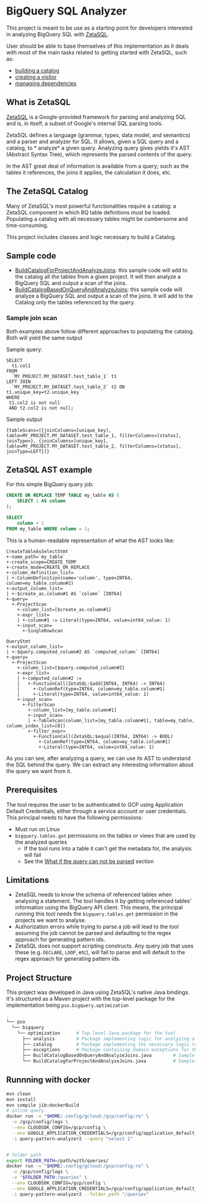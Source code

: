 # BigQuery SQL Analyzer

This project is meant to be use as a starting point for developers interested in
analyzing BigQuery SQL with [ZetaSQL](https://github.com/google/zetasql).

User should be able to base themselves of this implementation as it deals with
most of the main tasks related to getting started with ZetaSQL, such as:

* [building a catalog](./src/main/java/com/pso/bigquery/optimization/BuildCatalogForProjectAndAnalyzeJoins.java)
* [creating a visitor](./src/main/java/com/pso/bigquery/optimization/analysis/visitors/ExtractScansVisitor.java)
* [managing dependencies](./pom.xml)

## What is ZetaSQL

[ZetaSQL](https://github.com/google/zetasql) is a Google-provided framework for
parsing and analyzing SQL and is, in itself, a subset of Google's internal SQL
parsing tools.

ZetaSQL defines a language (grammar, types, data model, and semantics) and a
parser and analyzer for SQL. It allows, given a SQL query and a catalog, to *
analyze* a given query. Analyzing query gives yields it's AST
(Abstract Syntax Tree), which represents the parsed contents of the query.

In the AST great deal of information is available from a query; such as the
tables it references, the joins it applies, the calculation it does, etc.

## The ZetaSQL Catalog

Many of ZetaSQL's most powerful functionalities require a catalog: a ZetaSQL
component in which BQ table definitions must be loaded. Populating a catalog
with all necessary tables might be cumbersome and time-consuming.

This project includes classes and logic necessary to build a Catalog.

## Sample code

* [BuildCatalogForProjectAndAnalyzeJoins](./src/main/java/com/pso/bigquery/optimization/BuildCatalogForProjectAndAnalyzeJoins.java):
  this sample code will add to the catalog all the tables from a given project.
  It will then analyze a BigQuery SQL and output a scan of the joins.
* [BuildCatalogBasedOnQueryAndAnalyzeJoins](./src/main/java/com/pso/bigquery/optimization/BuildCatalogBasedOnQueryAndAnalyzeJoins.java):
  this sample code will analyze a BigQuery SQL and output a scan of the joins.
  It will add to the Catalog only the tables referenced by the query.

### Sample join scan

Both examples above follow different approaches to populating the catalog. Both
will yield the same output

Sample query:

```
SELECT
  t1.col1
FROM 
  `MY_PROJECT.MY_DATASET.test_table_1` t1
LEFT JOIN
  `MY_PROJECT.MY_DATASET.test_table_2` t2 ON t1.unique_key=t2.unique_key
WHERE
 t1.col2 is not null
 AND t2.col2 is not null;
```

Sample output

```
{tableScans=[{joinColumns=[unique_key], table=MY_PROJECT.MY_DATASET.test_table_1, filterColumns=[status], joinType=}, {joinColumns=[unique_key], table=MY_PROJECT.MY_DATASET.test_table_2, filterColumns=[status], joinType=LEFT}]}
```

## ZetaSQL AST example

For this simple BigQuery query job:

``` sql
CREATE OR REPLACE TEMP TABLE my_table AS (
    SELECT 1 AS column
);

SELECT
    column + 1
FROM my_table WHERE column = 1;
```

This is a human-readable representation of what the AST looks like:

```
CreateTableAsSelectStmt
+-name_path=`my_table`
+-create_scope=CREATE_TEMP
+-create_mode=CREATE_OR_REPLACE
+-column_definition_list=
| +-ColumnDefinition(name='column', type=INT64, column=my_table.column#2)
+-output_column_list=
| +-$create_as.column#1 AS `column` [INT64]
+-query=
  +-ProjectScan
    +-column_list=[$create_as.column#1]
    +-expr_list=
    | +-column#1 := Literal(type=INT64, value=int64_value: 1)
    +-input_scan=
      +-SingleRowScan

QueryStmt
+-output_column_list=
| +-$query.computed_column#2 AS `computed_column` [INT64]
+-query=
  +-ProjectScan
    +-column_list=[$query.computed_column#2]
    +-expr_list=
    | +-computed_column#2 :=
    |   +-FunctionCall(ZetaSQL:$add(INT64, INT64) -> INT64)
    |     +-ColumnRef(type=INT64, column=my_table.column#1)
    |     +-Literal(type=INT64, value=int64_value: 1)
    +-input_scan=
      +-FilterScan
        +-column_list=[my_table.column#1]
        +-input_scan=
        | +-TableScan(column_list=[my_table.column#1], table=my_table, column_index_list=[0])
        +-filter_expr=
          +-FunctionCall(ZetaSQL:$equal(INT64, INT64) -> BOOL)
            +-ColumnRef(type=INT64, column=my_table.column#1)
            +-Literal(type=INT64, value=int64_value: 1)
```

As you can see, after analyzing a query, we can use its AST to understand the
SQL behind the query. We can extract any interesting information about the query
we want from it.

## Prerequisites

The tool requires the user to be authenticated to GCP using Application Default
Credentials, either through a service account or user credentials. This
principal needs to have the following permissions:

* Must run on Linux
* `bigquery.tables.get` permissions on the tables or views that are used by the
  analyzed queries
    * If the tool runs into a table it can't get the metadata for, the analysis
      will fail
    * See
      the [What if the query can not be parsed](#what-if-the-query-can-not-be-parsed)
      section

## Limitations

* ZetaSQL needs to know the schema of referenced tables when analysing a
  statement. The tool handles it by getting referenced tables' information using
  the BigQuery API client. This means, the principal running this tool needs
  the `bigquery.tables.get` permission in the projects we want to analyse.
* Authorization errors while trying to parse a job will lead to the tool
  assuming the job cannot be parsed and defaulting to the regex approach for
  generating pattern ids.
* ZetaSQL does not support scripting constructs. Any query job that uses these
  (e.g. `DECLARE`, `LOOP`, etc), will fail to parse and will default to the
  regex approach for generating pattern ids.

## Project Structure

This project was developed in Java using ZetaSQL's native Java bindings. It's
structured as a Maven project with the top-level package for the implementation
being `pso.bigquery.optimization`

``` bash
.
└── pso
  └── bigquery
    └── optimization      # Top-level Java package for the tool
      ├── analysis        # Package implementing logic for analyzing a BigQuery SQL and extracting information from it
      ├── catalog         # Package implementing the necessary logic to maintain a ZetaSQL catalog based on BigQuery
      ├── exceptions      # Package containing domain exceptions for the project
      ├── BuildCatalogBasedOnQueryAndAnalyzeJoins.java        # Sample code that scans a query and builds catalog on the go by adding tables referenced in the query
      └── BuildCatalogForProjectAndAnalyzeJoins.java          # Sample code that scans a query and builds catalog by adding all the tables in a given project 
```


## Runnning with docker
``` bash
mvn clean
mvn install
mvn compile jib:dockerBuild
# inline query
docker run -v "$HOME/.config/gcloud:/gcp/config:ro" \
  -v /gcp/config/logs \
  --env CLOUDSDK_CONFIG=/gcp/config \
  --env GOOGLE_APPLICATION_CREDENTIALS=/gcp/config/application_default_credentials.json \
  -i query-pattern-analyzer2 --query "select 1"


# folder path
export FOLDER_PATH=/path/with/queries/
docker run -v "$HOME/.config/gcloud:/gcp/config:ro" \
  -v /gcp/config/logs \
  -v "$FOLDER_PATH:/queries" \
  --env CLOUDSDK_CONFIG=/gcp/config \
  --env GOOGLE_APPLICATION_CREDENTIALS=/gcp/config/application_default_credentials.json \
  -i query-pattern-analyzer2 --folder_path "/queries"
``` 

